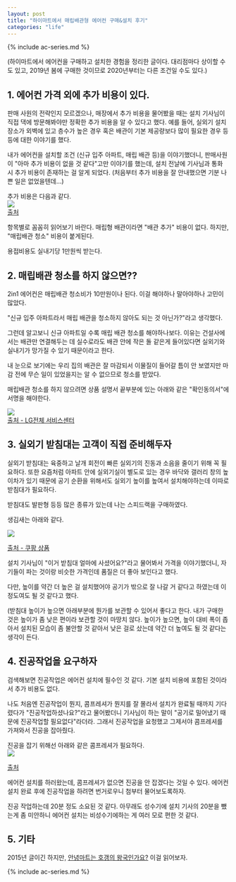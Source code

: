 ```yaml
---
layout: post
title: "하이마트에서 매립배관형 에어컨 구매&설치 후기"
categories: "life"
---
```


{% include ac-series.md %}

(하이마트에서 에어컨을 구매하고 설치한 경험을 정리한 글이다. 대리점마다 상이할 수도 있고, 2019년 봄에 구매한 것이므로 2020년부터는 다른 조건일 수도 있다.)

## 1. 에어컨 가격 외에 추가 비용이 있다.

판매 사원의 전략인지 모르겠으나, 매장에서 추가 비용을 물어봤을 때는 설치 기사님이 직접 댁에 방문해봐야만 정확한 추가 비용을 알 수 있다고 했다. 예를 들어, 실외기 설치 장소가 외벽에 있고 층수가 높은 경우 혹은 배관이 기본 제공량보다 많이 필요한 경우 등등에 대한 이야기를 했다.

내가 에어컨을 설치할 조건 (신규 입주 아파트, 매립 배관 등)을 이야기했더니, 판매사원이 "아마 추가 비용이 없을 것 같다"고만 이야기를 했는데, 설치 전날에 기사님과 통화 시 추가 비용이 존재하는 걸 알게 되었다. (처음부터 추가 비용을 잘 안내했으면 기분 나쁜 일은 없었을텐데...)

추가 비용은 다음과 같다.
<BR>
<a href="https://i.imgur.com/733034C.jpg"><img src="https://i.imgur.com/733034Ch.jpg"></a>
<BR> [출처](https://devinterest.tistory.com/267)

항목별로 꼼꼼히 읽어보기 바란다. 매립형 배관이라면 "배관 추가" 비용이 없다. 하지만, "매립배관 청소" 비용이 붙게된다.

용접비용도 실내기당 1만원씩 받는다.

## 2. 매립배관 청소를 하지 않으면??

2in1 에어컨은 매립배관 청소비가 10만원이나 된다. 이걸 해야하나 말아야하나 고민이 많았다.

"신규 입주 아파트라서 매립 배관을 청소하지 않아도 되는 것 아닌가?"라고 생각했다.

그런데 알고보니 신규 아파트일 수록 매립 배관 청소를 해야하나보다. 이유는 건설사에서는 배관만 연결해두는 데 실수로라도 배관 안에 작은 돌 같은게 들어있다면 실외기와 실내기가 망가질 수 있기 때문이라고 한다.

내 눈으로 보기에는 우리 집의 배관은 잘 마감되서 이물질이 들어갈 틈이 안 보였지만 마감 전에 무슨 일이 있었을지는 알 수 없으므로 청소를 받았다.

매립배관 청소를 하지 않으려면 상품 설명서 끝부분에 있는 아래와 같은 "확인동의서"에 서명을 해야한다.

<a href="https://i.imgur.com/yFSdts9.png"><img src="https://i.imgur.com/yFSdts9h.png"></a>
<BR>
[출처 - LG전체 서비스센터](https://www.lgservice.co.kr/)

## 3. 실외기 받침대는 고객이 직접 준비해두자

실외기 받침대는 육중하고 날개 회전이 빠른 실외기의 진동과 소음을 줄이기 위해 꼭 필요하다. 또한 요즘처럼 아파트 안에 실외기실이 별도로 있는 경우 바닥와 갤러리 창의 높이차가 있기 때문에 공기 순환을 위해서도 실외기 높이를 높여서 설치해야하는데 이따로 받침대가 필요하다.

받침대도 발판형 등등 많은 종류가 있는데 나는 스피드랙을 구매하였다.

생김새는 아래와 같다.

<img src="https://i.imgur.com/gq8wRL6h.png">

[출처 - 쿠팡 상품](https://www.coupang.com/vp/products/1258473561?itemId=2259389812&vendorItemId=70256683590)

설치 기사님이 "이거 받침대 얼마에 사셨어요?"라고 물어봐서 가격을 이야기했더니, 자기들이 파는 것이랑 비슷한 가격인데 품질은 더 좋아 보인다고 했다.

다만, 높이를 약간 더 높은 걸 설치했어야 공기가 밖으로 잘 나갈 거 같다고 하였는데 이 정도여도 될 것 같다고 했다.

(받침대 높이가 높으면 아래부분에 뭔가를 보관할 수 있어서 좋다고 한다. 내가 구매한 것은 높이가 좀 낮은 편이라 보관할 것이 마땅치 않다. 높이가 높으면, 높이 대비 폭이 좁아서 설치된 모습이 좀 불안할 것 같아서 낮은 걸로 샀는데 약간 더 높여도 될 것 같다는 생각이 든다.

## 4. 진공작업을 요구하자

검색해보면 진공작업은 에어컨 설치에 필수인 것 같다. 기본 설치 비용에 포함된 것이라서 추가 비용도 없다.

나도 처음엔 진공작업이 뭔지, 콤프레셔가 뭔지를 잘 몰라서 설치가 완료될 때까지 기다렸다가 "진공작업하셨나요?"라고 물어봤더니 기사님이 하는 말이 "공기로 밀어냈기 때문에 진공작업할 필요없다"라더라. 그래서 진공작업을 요청했고 그제서야 콤프레셔를 가져와서 진공을 잡아줬다.

진공을 잡기 위해선 아래와 같은 콤프레셔가 필요하다.
<BR>
<a href="https://i.imgur.com/W0PP4VI.png"><img src="https://i.imgur.com/W0PP4VI.pngh"></a>

[출처](https://m.blog.naver.com/airfactory7/220713921464)

에어컨 설치를 하러왔는데, 콤프레셔가 없으면 진공을 안 잡겠다는 것일 수 있다. 에어컨 설치 완료 후에 진공작업을 하려면 번거로우니 첨부터 물어보도록하자.

진공 작업하는데 20분 정도 소요된 것 같다. 아무래도 성수기에 설치 기사의 20분을 뺐는게 좀 미안하니 에어컨 설치는 비성수기에하는 게 여러 모로 편한 것 같다.

## 5. 기타

2015년 글이긴 하지만, [안녕마트는 호갱의 왕국인가요?](https://dvdprime.com/g2/bbs/board.php?bo_table=comm&wr_id=9457999) 이걸 읽어보자.

{% include ac-series.md %}

